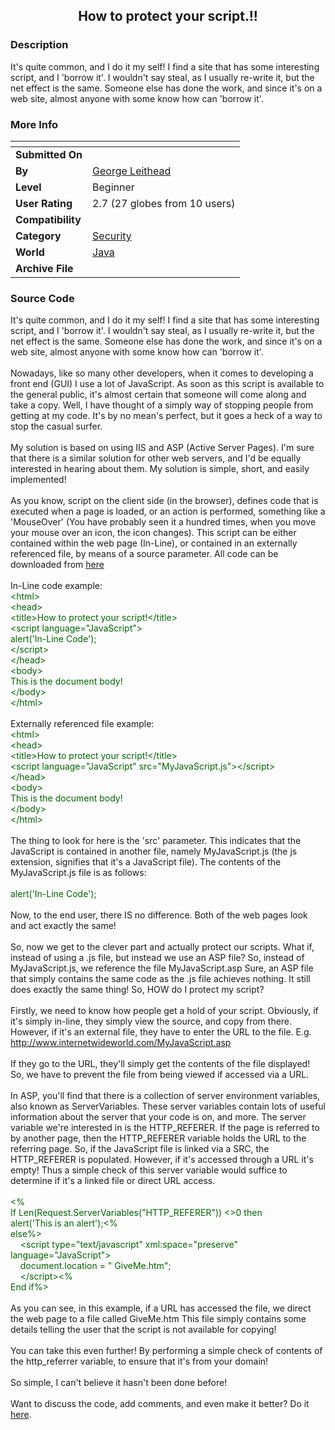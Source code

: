 ﻿<div align="center">

## How to protect your script\.\!\!


</div>

### Description

It's quite common, and I do it my self! I find a site that has some interesting script, and I 'borrow it'. I wouldn't say steal, as I usually re-write it, but the net effect is the same. Someone else has done the work, and since it's on a web site, almost anyone with some know how can 'borrow it'.
 
### More Info
 


<span>             |<span>
---                |---
**Submitted On**   |
**By**             |[George Leithead](https://github.com/Planet-Source-Code/PSCIndex/blob/master/ByAuthor/george-leithead.md)
**Level**          |Beginner
**User Rating**    |2.7 (27 globes from 10 users)
**Compatibility**  |
**Category**       |[Security](https://github.com/Planet-Source-Code/PSCIndex/blob/master/ByCategory/security__2-74.md)
**World**          |[Java](https://github.com/Planet-Source-Code/PSCIndex/blob/master/ByWorld/java.md)
**Archive File**   |[](https://github.com/Planet-Source-Code/george-leithead-how-to-protect-your-script__2-2323/archive/master.zip)





### Source Code

It's quite common, and I do it my self! I find a site that has some interesting script, and I 'borrow it'. I wouldn't say steal, as I usually re-write it, but the net effect is the same. Someone else has done the work, and since it's on a web site, almost anyone with some know how can 'borrow it'.<br >
<br >
Nowadays, like so many other developers, when it comes to developing a front end (GUI) I use a lot of JavaScript. As soon as this script is available to the general public, it's almost certain that someone will come along and take a copy. Well, I have thought of a simply way of stopping people from getting at my code. It's by no mean's perfect, but it goes a heck of a way to stop the casual surfer.<br >
<br >
My solution is based on using IIS and ASP (Active Server Pages). I'm sure that there is a similar solution for other web servers, and I'd be equally interested in hearing about them. My solution is simple, short, and easily implemented!<br >
<br >
As you know, script on the client side (in the browser), defines code that is executed when a page is loaded, or an action is performed, something like a 'MouseOver' (You have probably seen it a hundred times, when you move your mouse over an icon, the icon changes). This script can be either contained within the web page (In-Line), or contained in an externally referenced file, by means of a source parameter. All code can be downloaded from <a href="http://forums.internetwideworld.com/CodeSamples/How_To_Protect_Your_Script.zip">here</a><br >
<br >
In-Line code example:<br >
<font color="darkgreen">
&lt;html&gt;<br >
&lt;head&gt;<br >
&lt;title&gt;How to protect your script!&lt;/title&gt;<br >
&lt;script language="JavaScript"&gt;<br >
alert('In-Line Code');<br >
&lt;/script&gt;<br >
&lt;/head&gt;<br >
&lt;body&gt;<br >
This is the document body!<br >
&lt;/body&gt;<br >
&lt;/html&gt;<br >
</font>
<br >
Externally referenced file example:<br >
<font color="darkgreen">
&lt;html&gt;<br >
&lt;head&gt;<br >
&lt;title&gt;How to protect your script!&lt;/title&gt;<br >
&lt;script language="JavaScript" src="MyJavaScript.js"&gt;&lt;/script&gt;<br >
&lt;/head&gt;<br >
&lt;body&gt;<br >
This is the document body!<br >
&lt;/body&gt;<br >
&lt;/html&gt;<br >
</font>
<br >
The thing to look for here is the 'src' parameter. This indicates that the JavaScript is contained in another file, namely MyJavaScript.js (the js extension, signifies that it's a JavaScript file). The contents of the MyJavaScript.js file is as follows:<br >
<br >
<font color="darkgreen">alert('In-Line Code');</font><br >
<br >
Now, to the end user, there IS no difference. Both of the web pages look and act exactly the same!<br >
<br >
So, now we get to the clever part and actually protect our scripts. What if, instead of using a .js file, but instead we use an ASP file? So, instead of MyJavaScript.js, we reference the file MyJavaScript.asp Sure, an ASP file that simply contains the same code as the .js file achieves nothing. It still does exactly the same thing! So, HOW do I protect my script?<br >
<br >
Firstly, we need to know how people get a hold of your script. Obviously, if it's simply in-line, they simply view the source, and copy from there. However, if it's an external file, they have to enter the URL to the file. E.g. http://www.internetwideworld.com/MyJavaScript.asp<br >
<br >
If they go to the URL, they'll simply get the contents of the file displayed! So, we have to prevent the file from being viewed if accessed via a URL.<br >
<br >
In ASP, you'll find that there is a collection of server environment variables, also known as ServerVariables. These server variables contain lots of useful information about the server that your code is on, and more. The server variable we're interested in is the HTTP_REFERER. If the page is referred to by another page, then the HTTP_REFERER variable holds the URL to the referring page. So, if the JavaScript file is linked via a SRC, the HTTP_REFERER is populated. However, if it's accessed through a URL it's empty! Thus a simple check of this server variable would suffice to determine if it's a linked file or direct URL access.<br >
<br >
<font color="darkgreen">
&lt;%<br >
  If Len(Request.ServerVariables("HTTP_REFERER")) &lt;&gt;0 then<br >
alert('This is an alert');&lt;%<br >
else%&gt;<br >
&nbsp;&nbsp;&nbsp;&nbsp;&lt;script type="text/javascript" xml:space="preserve" language="JavaScript"&gt;<br >
&nbsp;&nbsp;&nbsp;&nbsp;document.location = " GiveMe.htm";<br >
&nbsp;&nbsp;&nbsp;&nbsp;&lt;/script&gt;&lt;%<br >
End if%&gt;<br >
</font>
<br >
As you can see, in this example, if a URL has accessed the file, we direct the web page to a file called GiveMe.htm This file simply contains some details telling the user that the script is not available for copying!<br >
<br >
You can take this even further! By performing a simple check of contents of the http_referrer variable, to ensure that it's from your domain!<br >
<br >
So simple, I can't believe it hasn't been done before!<br >
<br >
Want to discuss the code, add comments, and even make it better? Do it <a href="http://forums.internetwideworld.com/default.asp?DefaultPage=ViewCompleteThread.asp%3FCategoryID%3D60%26ThreadID%3D20">here</a>.
<img src="http://forums.internetwideworld.com/Images/Blank.gif" width="1" height="1" alt="Weaval" />

